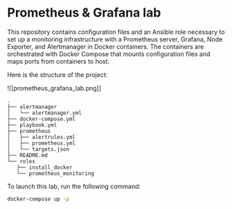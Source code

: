 # Prometheus & Grafana lab

This repository contains configuration files and an Ansible role necessary to set up a monitoring infrastructure with a Prometheus server, Grafana, Node Exporter, and Alertmanager in Docker containers. The containers are orchestrated with Docker Compose that mounts configuration files and maps ports from containers to host. 

Here is the structure of the project:

![[prometheus_grafana_lab.png]]

```
.  
├── alertmanager  
│   └── alertmanager.yml  
├── docker-compose.yml  
├── playbook.yml  
├── prometheus  
│   ├── alertrules.yml  
│   ├── prometheus.yml  
│   └── targets.json  
├── README.md  
└── roles  
   ├── install_docker  
   └── prometheus_monitoring
```

To launch this lab, run the following command:

```bash
docker-compose up -p
```